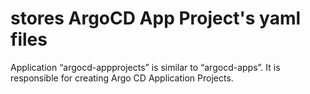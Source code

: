 # stores ArgoCD App Project's yaml files

Application “argocd-appprojects” is similar to “argocd-apps”. It is responsible for creating Argo CD Application Projects.